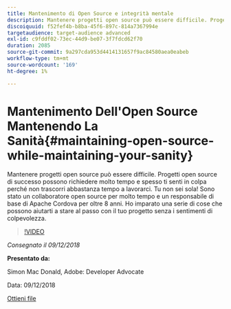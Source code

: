 ```yaml
---
title: Mantenimento di Open Source e integrità mentale
description: Mantenere progetti open source può essere difficile. Progetti open source di successo possono richiedere molto tempo e spesso ti senti in colpa perché non trascorri abbastanza tempo a lavorarci. Impara una serie di cose che possono aiutarti a stare al passo con il tuo progetto senza i sentimenti di colpevolezza.
discoiquuid: f52fef4b-b8ba-45f6-897c-814a7367994e
targetaudience: target-audience advanced
exl-id: c9fddf02-73ec-44d9-be07-3f7fdcd62f70
duration: 2085
source-git-commit: 9a297cda953d4414131657f9ac84580aea0eabeb
workflow-type: tm+mt
source-wordcount: '169'
ht-degree: 1%

---
```


# Mantenimento Dell&#39;Open Source Mantenendo La Sanità{#maintaining-open-source-while-maintaining-your-sanity}

Mantenere progetti open source può essere difficile. Progetti open source di successo possono richiedere molto tempo e spesso ti senti in colpa perché non trascorri abbastanza tempo a lavorarci. Tu non sei sola! Sono stato un collaboratore open source per molto tempo e un responsabile di base di Apache Cordova per oltre 8 anni. Ho imparato una serie di cose che possono aiutarti a stare al passo con il tuo progetto senza i sentimenti di colpevolezza.

>[!VIDEO](https://video.tv.adobe.com/v/23713/?quality=9)

*Consegnato il 09/12/2018*

**Presentato da:**

Simon Mac Donald, Adobe: Developer Advocate

Data: 09/12/2018

[Ottieni file](assets/maintaining-open-source-while-maintaining-your-sanity-gems-091218.pdf)

<!--
[Get back to the Overview](https://helpx.adobe.com/experience-manager/kt/eseminars/gems/aem-index.html)
-->
